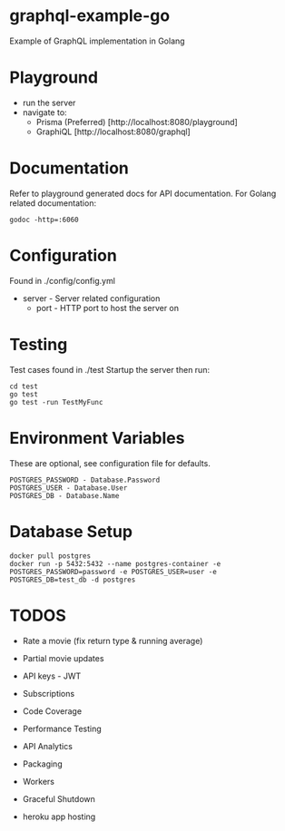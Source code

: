 # graphql-example-go
Example of GraphQL implementation in Golang

# Playground
* run the server
* navigate to:
  * Prisma (Preferred) [http://localhost:8080/playground]
  * GraphiQL [http://localhost:8080/graphql]

# Documentation
Refer to playground generated docs for API documentation.
For Golang related documentation:
```
godoc -http=:6060
```

# Configuration
Found in ./config/config.yml
* server - Server related configuration
  * port - HTTP port to host the server on

# Testing
Test cases found in ./test
Startup the server then run:
```
cd test
go test
go test -run TestMyFunc
```

# Environment Variables
These are optional, see configuration file for defaults.
```
POSTGRES_PASSWORD - Database.Password
POSTGRES_USER - Database.User
POSTGRES_DB - Database.Name
```

# Database Setup
```
docker pull postgres
docker run -p 5432:5432 --name postgres-container -e POSTGRES_PASSWORD=password -e POSTGRES_USER=user -e POSTGRES_DB=test_db -d postgres
```

# TODOS
* Rate a movie (fix return type & running average)
* Partial movie updates

* API keys - JWT
* Subscriptions
* Code Coverage
* Performance Testing
* API Analytics
* Packaging
* Workers
* Graceful Shutdown
* heroku app hosting
